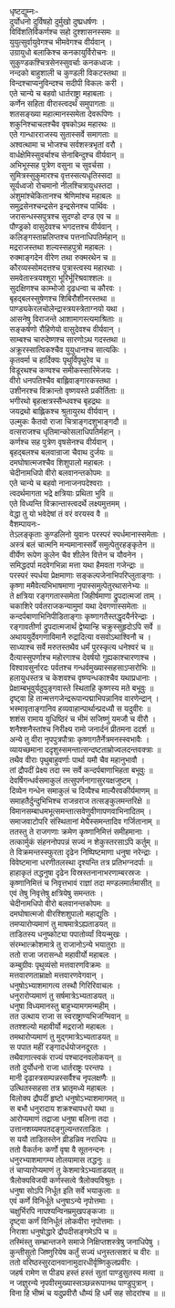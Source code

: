 धृष्टद्युम्नः-   
दुर्योधनो दुर्विषहो दुर्मुखो दुष्प्रधर्षणः ।  
विविंशतिर्विकर्णश्च सहो दुश्शासनस्समः ॥  
युयुत्सुर्वायुवेगश्च भीमवेगश्च वीर्यवान् ।  
उग्रायुधो बलाकिश्च कनकायुर्विरोचनः ॥  
सुकुण्डकश्चित्रसेनस्सुवर्चाः कनकध्वजः ।  
नन्दको बाहुशाली च कुण्डली विकटस्तथा ॥  
विन्दश्चाप्यनुविन्दश्च सदीपी विकलः करी ।  
एते चान्ये च बहवो धार्तराष्ट्रा महाबलाः ।  
कर्णेन सहिता वीरास्त्वदर्थं समुपागताः ॥  
शतसङ्ख्या महात्मानस्समेता देवरूपिणः ।  
शकुनिश्चाचलश्चैव वृषकोऽथ महारथः ॥  
एते गान्धारराजस्य सुतास्सर्वे समागताः ॥  
अश्वत्थामा च भोजश्च सर्वशस्त्रभृतां वरौ ।  
वार्धक्षेमिस्सुवर्चाश्च सेनाबिन्दुश्च वीर्यवान् ॥  
अभिभूस्सह पुत्रेण वसुना च सुवर्चसा ।  
सुमित्रस्सुकुमारश्च वृत्तस्सत्यधृतिस्सदा ॥  
सूर्यध्वजो रोचमानो नीलश्चित्रायुधस्तदा ।  
अंशुमांश्चेकितानश्च श्रेणिमांश्च महाबलः ॥  
समुद्रसेनश्चन्द्रसेन इन्द्रसेनश्च पार्थिवः ।  
जरासन्धस्सपुत्रश्च सुदण्डो दण्ड एव च ॥  
पौण्ड्रको वासुदेवश्च भगदत्तश्च वीर्यवान् ।  
कलिङ्गस्ताम्रलिप्तश्च पत्तनाधिपतिर्महान् ॥  
मद्रराजस्तथा शल्यस्सहपुत्रो महाबलः ।  
रुक्माङ्गदेन वीरेण तथा रुक्मरथेन च ॥  
कौरव्यस्सोमदत्तश्च पुत्रास्त्वस्य महारथाः ।  
समवेतास्त्रयश्शूरा भूरिर्भूरिश्रवाश्शलः ॥  
सुदक्षिणश्च काम्भोजो दृढधन्वा च कौरवः ।  
बृहद्बलस्सुषेणश्च शिबिरौशीनरस्तथा ॥  
पाण्ड्यकेरलचोलेन्द्रास्त्रयस्त्रेताग्नयो यथा ।  
आसनेषु विराजन्ते आशामागस्त्यमाश्रिताः ॥  
सङ्कर्षणो रौहिणेयो वासुदेवश्च वीर्यवान् ।  
साम्बश्च चारुदेष्णश्च सारणोऽथ गदस्तथा ॥  
अक्रूरस्सात्विकश्चैव युयुधानश्च सात्यकिः ।  
कृतवर्मा च हार्दिक्यः पृथुर्विपृथुरेव च ॥  
विडूरथश्च कण्वश्च समीकस्सारिमेजयः ।  
वीरो धनपतिश्चैव बाह्लिवाङ्गारकस्तथा ।  
उशीनरश्च विक्रान्तो वृष्णयस्ते प्रकीर्तिताः ॥  
भगीरथो बृहत्क्षत्रस्सैन्धवश्च बृहद्रथः ॥  
जयद्रथो बाह्लिकश्च श्रुतायुरथ वीर्यवान् ।  
उल्मुकः कैतवो राजा चित्राङ्गदशुभाङ्गदौ ॥  
वत्सराजश्च धृतिमान्कोसलाधिपतिर्महान् ।  
कर्णश्च सह पुत्रेण वृषसेनश्च वीर्यवान् ।  
बृहद्बलश्च बलवान्राजा चैवाथ दुर्जयः ॥  
दमघोषात्मजश्चैव शिशुपालो महाबलः ।  
चेदीनामधिपो वीरो बलवानन्तकोपमः ॥  
एते चान्ये च बहवो नानाजनपदेश्वराः ।  
त्वदर्थमागता भद्रे क्षत्रियाः प्रथिता भुवि ॥  
एते विध्यन्ति विक्रान्तास्त्वदर्थे लक्ष्यमुत्तमम् ।  
वेद्धा तु यो भवेदेषां तं वरं वरयस्व वै ॥  
वैशम्पायनः-  
तेऽलङ्कृताः कुण्डलिनो युवानः परस्परं स्पर्धमानास्समेताः ।  
अस्त्रं बलं चात्मनि मन्यमानास्सर्वें समुत्पेतुरहङ्कृतेन ॥  
वीर्येण रूपेण कुलेन चैव शीलेन वित्तेन च यौवनेन ।  
समिद्धदर्पा मदवेगभिन्ना मत्ता यथा हैमवता गजेन्द्राः ॥  
परस्परं स्पर्धया प्रेक्षमाणाः सङ्कल्पजेनाभिपरिप्लुताङ्गाः ।  
कृष्णा ममैवेत्यभिभाषमाणा नृपास्समुत्पेतुरथासनेभ्यः ॥  
ते क्षत्रिया रङ्गगतास्समेता जिहीर्षमाणा द्रुपदात्मजां ताम् ।  
चकाशिरे पर्वतराजकन्यामुमां यथा देवगणास्समेताः ॥  
कन्दर्पबाणाभिनिपीडिताङ्गाः कृष्णागतैस्तद्धृदयैर्नरेन्द्राः ।  
रङ्गावतीर्णा द्रुपदात्मजार्थं द्वेष्यान्हि चक्रुस्सुहृदोऽपि सर्वे ॥  
अथाययुर्देवगणाविमानै रुद्रादित्या वसवोऽथाश्विनौ च ।  
साध्याश्च सर्वे मरुतस्तथैव धर्मं पुरस्कृत्य धनेश्वरं च ॥  
दैत्यास्सुपर्णाश्च महोरगाश्च देवर्षयो गुह्यकाश्चारणाश्च ।  
विश्वावसुर्नारदः पर्वतश्च गन्धर्वमुख्यास्सहसाऽप्सरोभिः ॥  
हलायुधस्तत्र च केशवश्च वृष्ण्यन्धकाश्चैव यथाप्रधानाः ।  
प्रेक्षाम्बभूवुर्यदुपुङ्गवास्ते स्थिताहि कृष्णस्य मते बभूवुः ॥  
दृष्ट्वा हि तान्मत्तगजेन्द्ररूपान्पद्माभिपन्नानिव वारणेन्द्रान् ।  
भस्मावृताङ्गानिव हव्यवाहान्पार्थान्प्रदध्यौ स यदुवीरः ॥  
शशंस रामाय युधिष्ठिरं च भीमं सजिष्णुं यमजौ च वीरौ ।  
शनैश्शनैस्तांश्च निरीक्ष्य रामो जनार्दनं प्रीतमना ददर्श ॥  
अन्ये तु वीरा नृपपुत्रपौत्राः कृष्णागतैर्नेत्रमनस्स्वभावैः ।  
व्यायच्छमाना ददृशुस्समन्तात्सन्दष्टताम्रोज्वलदन्तवक्त्राः ॥  
तथैव वीराः पृथुबाहुवर्णाः पार्था यमौ चैव महानुभावौ ।  
तां द्रौपदीं प्रेक्ष्य तदा स्म सर्वे कन्दर्पबाणाभिहता बभूवुः ॥  
देवर्षिगन्धर्वसमाकुलं तत्सुपर्णनागासुरयक्षजुष्टम् ।  
दिव्येन गन्धेन समाकुलं च दिव्यैश्च माल्यैरवकीर्यमाणम् ॥  
समाहतैर्दुन्दुभिभिश्च राजन्रराज तत्सङ्कुलमन्तरिक्षे ॥  
विमानसम्बाधमभूत्समन्तात्सवेणुवीणापणवाभिनादितम् ।  
समाजवाटोपरि संस्थितानां मेघैस्समन्तादिव गर्जितानाम् ॥  
ततस्तु ते राजगणाः क्रमेण कृष्णानिमित्तं समीहमानाः ।  
तत्कार्मुकं संहननोपपन्नं सज्यं न शेकुस्तरसाऽपि कर्तुम् ॥  
ते विक्रमन्तस्स्फुरता दृढेन निष्पिष्टमाणा धनुषा नरेन्द्राः ।  
विवेष्टमाना धरणीतलस्था दृश्यन्ति तत्र प्रतिभग्नदर्पाः ॥  
हाहाकृतं तद्धनुषा दृढेन विस्रस्तनानाभरणाम्बरस्रजः ।  
कृष्णानिमित्तं च निवृत्तभावं राज्ञां तदा मण्डलमार्तमासीत् ॥  
एवं तेषु निवृत्तेषु क्षत्रियेषु समन्ततः ।  
चेदीनामधिपो वीरो बलवानन्तकोपमः ॥  
दमघोषात्मजो वीरश्शिशुपालो महाद्युतिः ।  
तमप्यारोप्यमाणं तु माषमात्रेऽह्यताडयत् ॥  
ताडितस्य धनुष्कोट्या पपातोर्व्यां वियन्मुखः ।  
संरम्भात्क्रोशमात्रे तु राजानोऽन्ये भयातुराः ॥  
ततो राजा जरासन्धो महावीर्यो महाबलः ।  
कम्बुग्रीवः पृथुव्यंसो मत्तवारणविक्रमः ॥  
मत्तवारणताम्राक्षो मत्तवारणवेगवान् ।  
धनुषोऽभ्याशमागत्य तस्थौ गिरिरिवाचलः ।  
धनुरारोप्यमाणं तु सर्षमात्रेऽभ्यताडयत् ॥  
धनुषा विध्यमानस्तु बाहुभ्यामगमन्महीम् ।  
तत उत्थाय राजा स स्वराष्ट्राण्यभिजग्मिवान् ॥  
ततश्शल्यो महावीर्यो मद्रराजो महाबलः ।  
तमथारोप्यमाणं तु मुद्गमात्रेऽभ्यताडयत् ॥  
स पपात महीं रङ्गादर्धयोजनदूरतः ।  
तथैवागात्स्वकं राज्यं पश्चादनवलोकयन् ॥  
ततो दुर्योधनो राजा धार्तराष्ट्रः परन्तपः ।  
मानी दृढास्त्रसम्पन्नस्सर्वैश्च नृपलक्षणैः ॥  
उत्थितस्सहसा तत्र भ्रातृमध्ये महाबलः ।  
विलोक्य द्रौपदीं हृष्टो धनुषोऽभ्याशमागमत् ॥  
स बभौ धनुरादाय शक्रश्चापधरो यथा ॥  
आरोप्यमाणं तद्राजा धनुषा बलिना तदा ।  
उत्तानशय्यमपतदङ्गुल्यन्तरताडितः ।  
स ययौ ताडितस्तेन व्रीडन्निव नराधिपः ॥  
ततो वैकर्तनः कर्णो वृषा वै सूतनन्दनः ।  
धनुरभ्याशमागम्य तोलयामास तद्धनुः ॥  
तं चाप्यारोप्यमाणं तु केशमात्रेऽभ्यताडयत् ॥  
त्रैलोक्यविजयी कर्णस्सत्वे त्रैलोक्यविश्रुतः ।  
धनुषा सोऽपि निर्धूत इति सर्वे भयाकुलाः ॥  
एवं कर्णे विनिर्धूते धनुषाऽन्ये नृपोत्तमाः ।  
चक्षुर्भिरपि नापश्यन्विनम्रमुखपङ्कजाः ॥  
दृष्ट्वा कर्णं विनिर्धूतं लोकवीरा नृपोत्तमाः ।  
निराशा धनुषोद्धारे द्रौपदीसङ्गमेऽपि च ॥  
तस्मिंस्तु सम्भ्रान्तजने समाजे निक्षिप्तशस्त्रेषु जनाधिपेषु ।  
कुन्तीसुतो जिष्णुरियेष कर्तुं सज्यं धनुस्तत्सशरं च वीरः ॥  
ततो वरिष्ठस्सुरदानवानामुदारधीर्वृष्णिकुलप्रवीरः ।  
जहर्ष रामेण स पीड्य हस्तं हस्तं सुतां पाण्डुसुतस्य मत्वा ॥  
न जज्ञुरन्ये नृपवीरमुख्यास्सञ्छन्नरूपानथ पाण्डुपुत्रान् ।  
विना हि भीष्मं च यदुप्रवीरौ धौम्यं हि धर्मं सह सोदरांश्च ॥ ॥  
